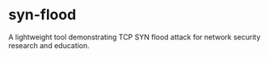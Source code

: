 # syn-flood
A lightweight tool demonstrating TCP SYN flood attack for network security research and education.
